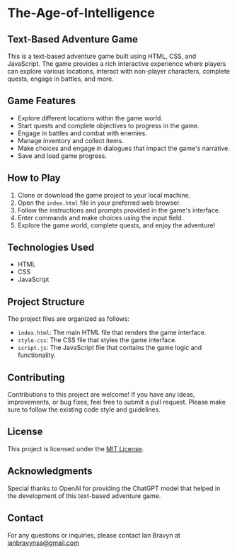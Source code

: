 # The-Age-of-Intelligence
## Text-Based Adventure Game

This is a text-based adventure game built using HTML, CSS, and JavaScript. The game provides a rich interactive experience where players can explore various locations, interact with non-player characters, complete quests, engage in battles, and more.

## Game Features

- Explore different locations within the game world.
- Start quests and complete objectives to progress in the game.
- Engage in battles and combat with enemies.
- Manage inventory and collect items.
- Make choices and engage in dialogues that impact the game's narrative.
- Save and load game progress.

## How to Play

1. Clone or download the game project to your local machine.
2. Open the `index.html` file in your preferred web browser.
3. Follow the instructions and prompts provided in the game's interface.
4. Enter commands and make choices using the input field.
5. Explore the game world, complete quests, and enjoy the adventure!

## Technologies Used

- HTML
- CSS
- JavaScript

## Project Structure

The project files are organized as follows:

- `index.html`: The main HTML file that renders the game interface.
- `style.css`: The CSS file that styles the game interface.
- `script.js`: The JavaScript file that contains the game logic and functionality.

## Contributing

Contributions to this project are welcome! If you have any ideas, improvements, or bug fixes, feel free to submit a pull request. Please make sure to follow the existing code style and guidelines.

## License

This project is licensed under the [MIT License](LICENSE).

## Acknowledgments

Special thanks to OpenAI for providing the ChatGPT model that helped in the development of this text-based adventure game.

## Contact

For any questions or inquiries, please contact Ian Bravyn at ianbravynsa@gmail.com

